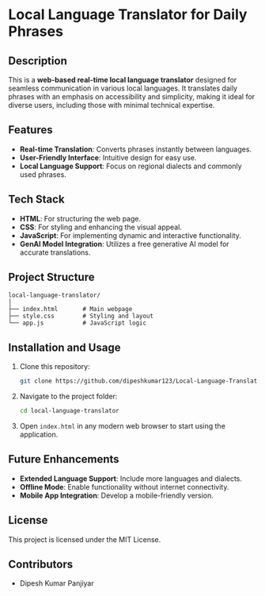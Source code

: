 # Local Language Translator for Daily Phrases

## Description
This is a **web-based real-time local language translator** designed for seamless communication in various local languages. It translates daily phrases with an emphasis on accessibility and simplicity, making it ideal for diverse users, including those with minimal technical expertise.

## Features
- **Real-time Translation**: Converts phrases instantly between languages.
- **User-Friendly Interface**: Intuitive design for easy use.
- **Local Language Support**: Focus on regional dialects and commonly used phrases.

## Tech Stack
- **HTML**: For structuring the web page.
- **CSS**: For styling and enhancing the visual appeal.
- **JavaScript**: For implementing dynamic and interactive functionality.
- **GenAI Model Integration**: Utilizes a free generative AI model for accurate translations.

## Project Structure
```
local-language-translator/
│
├── index.html       # Main webpage
├── style.css        # Styling and layout
└── app.js           # JavaScript logic
```

## Installation and Usage
1. Clone this repository:
   ```bash
   git clone https://github.com/dipeshkumar123/Local-Language-Translator-for-Daily-Phrases.git
   ```
2. Navigate to the project folder:
   ```bash
   cd local-language-translator
   ```
3. Open `index.html` in any modern web browser to start using the application.

## Future Enhancements
- **Extended Language Support**: Include more languages and dialects.
- **Offline Mode**: Enable functionality without internet connectivity.
- **Mobile App Integration**: Develop a mobile-friendly version.

## License
This project is licensed under the MIT License.

## Contributors
- Dipesh Kumar Panjiyar
